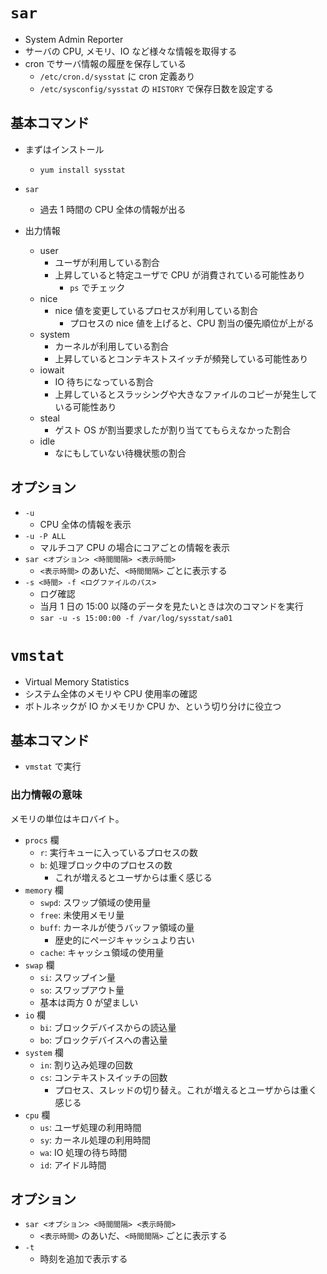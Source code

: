 # `sar`

- System Admin Reporter
- サーバの CPU, メモリ、IO など様々な情報を取得する
- cron でサーバ情報の履歴を保存している
  - `/etc/cron.d/sysstat` に cron 定義あり
  - `/etc/sysconfig/sysstat` の `HISTORY` で保存日数を設定する

## 基本コマンド

- まずはインストール
  - `yum install sysstat`

- `sar`
  - 過去 1 時間の CPU 全体の情報が出る

- 出力情報
  - user
    - ユーザが利用している割合
    - 上昇していると特定ユーザで CPU が消費されている可能性あり
      - `ps` でチェック
  - nice
    - nice 値を変更しているプロセスが利用している割合
      - プロセスの nice 値を上げると、CPU 割当の優先順位が上がる
  - system
    - カーネルが利用している割合
    - 上昇しているとコンテキストスイッチが頻発している可能性あり
  - iowait
    - IO 待ちになっている割合
    - 上昇しているとスラッシングや大きなファイルのコピーが発生している可能性あり
  - steal
    - ゲスト OS が割当要求したが割り当ててもらえなかった割合
  - idle
    - なにもしていない待機状態の割合

## オプション

- `-u`
  - CPU 全体の情報を表示
- `-u -P ALL`
  - マルチコア CPU の場合にコアごとの情報を表示
- `sar <オプション> <時間間隔> <表示時間>`
  - `<表示時間>` のあいだ、`<時間間隔>` ごとに表示する
- `-s <時間> -f <ログファイルのパス>`
  - ログ確認
  - 当月 1 日の 15:00 以降のデータを見たいときは次のコマンドを実行
  - `sar -u -s 15:00:00 -f /var/log/sysstat/sa01`

# `vmstat`

- Virtual Memory Statistics
- システム全体のメモリや CPU 使用率の確認
- ボトルネックが IO かメモリか CPU か、という切り分けに役立つ

## 基本コマンド

- `vmstat` で実行

### 出力情報の意味

メモリの単位はキロバイト。

- `procs` 欄
  - `r`: 実行キューに入っているプロセスの数
  - `b`: 処理ブロック中のプロセスの数
    - これが増えるとユーザからは重く感じる
- `memory` 欄
  - `swpd`: スワップ領域の使用量
  - `free`: 未使用メモリ量
  - `buff`: カーネルが使うバッファ領域の量
    - 歴史的にページキャッシュより古い
  - `cache`: キャッシュ領域の使用量
- `swap` 欄
  - `si`: スワップイン量
  - `so`: スワップアウト量
  - 基本は両方 0 が望ましい
- `io` 欄
  - `bi`: ブロックデバイスからの読込量
  - `bo`: ブロックデバイスへの書込量
- `system` 欄
  - `in`: 割り込み処理の回数
  - `cs`: コンテキストスイッチの回数
    - プロセス、スレッドの切り替え。これが増えるとユーザからは重く感じる
- `cpu` 欄
  - `us`: ユーザ処理の利用時間
  - `sy`: カーネル処理の利用時間
  - `wa`: IO 処理の待ち時間
  - `id`: アイドル時間

## オプション

- `sar <オプション> <時間間隔> <表示時間>`
  - `<表示時間>` のあいだ、`<時間間隔>` ごとに表示する
- `-t`
  - 時刻を追加で表示する
